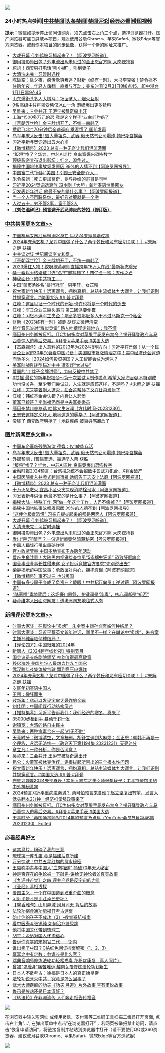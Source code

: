 ![](https://raw.githubusercontent.com/jsvpn/jsproxy/dev/64photo/fqnews-qr.jpg)

<div id="tt">
<h3>24小时热点禁闻|<a href="#%E4%B8%AD%E5%85%B1%E7%A6%81%E9%97%BB%E6%9B%B4%E5%A4%9A%E6%96%87%E7%AB%A0">中共禁闻</a>|<a href="#%E5%9B%BE%E7%89%87%E6%96%B0%E9%97%BB%E6%9B%B4%E5%A4%9A%E6%96%87%E7%AB%A0">头条禁闻</a>|<a href="#%E6%96%B0%E9%97%BB%E8%AF%84%E8%AE%BA%E6%9B%B4%E5%A4%9A%E6%96%87%E7%AB%A0">禁闻评论|<a href="#%E5%BF%85%E7%9C%8B%E7%BB%8F%E5%85%B8%E5%A5%BD%E6%96%87">经典必看</a>|<a href="https://fan1.xyz/3" target="_blank">带图视频</a></h3>
<div><b>提示：</b>微信如提示停止访问该网页，须先点击右上角三个点，选择浏览器打开。国产浏览器可能已屏蔽本项目，建议使用谷歌Chrome、苹果Safari、微软Edge等官方浏览器。或<a href="%E5%88%B6%E4%BD%9Cgit%E7%A6%81%E9%97%BB%E9%95%9C%E5%83%8F.md">制作本项目的同步镜像</a>，获得一个新的网址来推广。</div>
<ul>

<li><a href="/topimagenews/20240101/1981696.md">大戏开幕 传刘鹤被习抓起来了！【阿波罗网报道】</a></li>
<li><a href="/topimagenews/20240101/1981668.md">御用摄影师出包？外电流出从未见过的金正恩官方照 大肉疣抢镜</a></li>
<li><a href="/cnnews/20240101/1981670.md">尴尬！西安男打电话“叫小姐” ，叫到妻子</a></li>
<li><a href="/topimagenews/20240101/1981683.md">大清洗未完！习暂时遇挫</a></li>
<li><a href="/sohnews/20240101/1981678.md">陈破空：除夕夜，疯传耿爽叛逃？财新《终有一别》，大书李克强！禁令挡不住跨年夜，年轻人嗨翻。直播与互动：美东时间12月31日晚8点45、即中港台1月1日早9点45</a></li>
<li><a href="/cnnews/20240101/1981673.md">山东爆街头多人大械斗：场面骇人，烟火互射</a></li>
<li><a href="/baitai/20240101/1981896.md">9名高级中共将领受惩仅冰山一角 港媒爆出更多猛料</a></li>
<li><a href="/comments/20240101/1981736.md">吴祚来：三会并开 王沪宁被蔡奇逼出汗</a></li>
<li><a href="/cnnews/20240101/1981717.md">上海“1500多万元的房 竟是这个样子”业主们炸锅了</a></li>
<li><a href="/cbnews/20240101/1981799.md">〖兲朝浮世绘〗金三胖想开了，不统一南韩了</a></li>
<li><a href="/worldnews/20240101/1981810.md">悉尼飞北京70分钟后全速返航 乘客慌了 国航发声</a></li>
<li><a href="/topimagenews/20240101/1981858.md">乌军年末大反击! 毁大量坦克、武器 俄天然气公司爆炸 顿巴斯宫挨轰</a></li>
<li><a href="/ccpdope/20240101/1981836.md">习近平新年贺词透出五大心虚</a></li>
<li><a href="/topimagenews/20240101/1981778.md">【微博精粹】2023 总有一种无奈让我们泪流满面</a></li>
<li><a href="/topimagenews/20240101/1981818.md">“叛将”惨了？华为、中芯AI芯片 良率竟爆出恐怖数字</a></li>
<li><a href="/yule/20240101/1981676.md">顶级影帝宣布退出影坛：红火，潦倒过…</a></li>
<li><a href="/topimagenews/20240101/1981760.md">揭秘中国地铁事故频发原因 99%的人猜不到【阿波罗网报导】</a></li>
<li><a href="/cnnews/20240101/1981783.md">中国富二代“闹翻”美国！引国土安全部介入…</a></li>
<li><a href="/cnnews/20240101/1981812.md">朱令亲姐：死亡更加离奇，竟与孙维的哥哥是同学</a></li>
<li><a href="/baitai/20240101/1981918.md">习近平2024贺词透衰气 冯小刚「大胆」新年寄语惊呆网友</a></li>
<li><a href="/topimagenews/20240101/1981769.md">习发表新年讲话 他最不安的是什么事？【阿波罗网报道】</a></li>
<li><a href="/lifebaike/20240101/1981811.md">当一个人不再联系你，最好的对策就是一个字</a></li>
<li><a href="/lifebaike/20240101/1981843.md">人过五十，穷不管2事，富不管2人</a></li>
<li><b><a href="/comments/20200207/1272816.md" target="_blank">《刘伯温碑记》预言避开武汉肺炎的妙招（修订版）</a></b></li>
</ul>
</div>

<div class="catlist">
<h3><a href="/cbnews/" target="_blank">中共禁闻</a><span><a href="/cbnews/" target="_blank" rel="nofollow">更多文章>></a></span></h3>
<ul>
<li><a href="/cbnews/20240102/1981974.md" target="_blank">中国机车女网红车祸溺水身亡 年仅24岁家属曝过程</a></li>
<li><a href="/comments/20240101/1981901.md" target="_blank">2024年充满玄机？龙对中国做了什么？两个姓氏和龙有密切关联！｜ #未解之谜 扶摇</a></li>
<li><a href="/cbnews/20240101/1981808.md" target="_blank">中共谍对谍 世纪间谍李文和案&#8230;</a></li>
<li><a href="/cbnews/20240101/1981799.md" target="_blank">〖兲朝浮世绘〗金三胖想开了，不统一南韩了</a></li>
<li><a href="/cbnews/20240101/1981763.md" target="_blank">2023爆红人物！挖呀挖黄老师直播跨年“6万人在线”最新状态曝光</a></li>
<li><a href="/cbnews/20240101/1981762.md" target="_blank">猛一看以为结婚证书连“名字”都写错了！网仔细一瞧：天作之合</a></li>
<li><a href="/cbnews/20240101/1981729.md" target="_blank">神秘面纱下的中共特工&#8230;..</a></li>
<li><a href="/cbnews/20240101/1981728.md" target="_blank">中国“菜市场姓名”排行冠军：男宇轩、女芷晴</a></li>
<li><a href="/comments/20240101/1981726.md" target="_blank">祝大家新年快乐！远离谎言，拥抱真相。总结主流媒体九大谎言，让我们识别并揭穿谎言。#美国大选 #川普 #拜登</a></li>
<li><a href="/cbnews/20240101/1981702.md" target="_blank">江峰：这里见证一个时代的开始 也许也将是一个时代的逝去</a></li>
<li><a href="/cbnews/20240101/1981701.md" target="_blank">江峰：军工企业三巨头落马 第二团派要倒霉</a></li>
<li><a href="/cbnews/20240101/1981681.md" target="_blank">江峰：习很不满军工央企：那麽多钱那麽多人干不过马斯克一个私企</a></li>
<li><a href="/cbnews/20231231/1981604.md" target="_blank">财新《2023终有一别》被删 胡舒立微博清空</a></li>
<li><a href="/cbnews/20231231/1981502.md" target="_blank">跨年音乐派对“激似灵堂” 路人吐槽疑走错地方：我不懂</a></li>
<li><a href="/comments/20231231/1981475.md" target="_blank">缅因州州务卿被反打。ITC为何多次对苹果手表发布禁令？揭开拜登政府与马西莫惊人的幕后交易。#拜登 #苹果手表 #美国大选</a></li>
<li><a href="/comments/20231231/1981431.md" target="_blank">【杰森视角】出人意料的2023年为2024指明方向！习近平在示弱！从一个民营企业家的30年兴衰看中国兴衰！美国股市暴涨情理之中！美中经济还会背道而驰多久！2024如何投资美国？人工智能会成为泡沫？</a></li>
<li><a href="/cbnews/20231231/1981430.md" target="_blank">美军陆战队转型瞄准中共 遭质疑“太过头”</a></li>
<li><a href="/cbnews/20231231/1981429.md" target="_blank">爱国的“丁胖子金牌讲师”，为何反被中共禁了</a></li>
<li><a href="/comments/20231231/1981425.md" target="_blank">#扶摇 最甜的新年祝福😊～第一次尝试 #制作糕点  希望大家海涵😂不特别成功也没关系，至少我们尝试过，人生就是应该这样，不是吗？ #未解之谜 扶摇</a></li>
<li><a href="/cbnews/20231231/1981423.md" target="_blank">江峰：天天等着别人遭灾，红会这帮孙子又在甘肃发财了</a></li>
<li><a href="/cbnews/20231231/1981386.md" target="_blank">江峰：韩红基金会认错？内幕让人悲愤</a></li>
<li><a href="/cbnews/20231231/1981346.md" target="_blank">董军已接班？李尚福仍然是中央军委委员</a></li>
<li><a href="/comments/20231231/1981344.md" target="_blank">缅因州禁川普参选 哈佛又生波澜【方伟时间-20231230】</a></li>
<li><a href="/cbnews/20231231/1981338.md" target="_blank">王志安这样定义坏人 地地道道的辱华？【阿波罗网报道】</a></li>
<li><a href="/cbnews/20231231/1981319.md" target="_blank">没钱了 西安政府明抢了！地铁瘫痪 被百姓骂翻怂了</a></li>

</ul>
</div>
<div class="catlist">
<h3><a href="/topimagenews/" target="_blank">图片新闻</a><span><a href="/topimagenews/" target="_blank" rel="nofollow">更多文章>></a></span></h3>
<ul>
<li><a href="/topimagenews/20240102/1981973.md" target="_blank">中国车企面临残酷淘汰 德媒：仅1成能存活</a></li>
<li><a href="/topimagenews/20240101/1981858.md" target="_blank">乌军年末大反击! 毁大量坦克、武器 俄天然气公司爆炸 顿巴斯宫挨轰</a></li>
<li><a href="/topimagenews/20240101/1981819.md" target="_blank">外媒预测 川普输普选、赢选举人票 获胜</a></li>
<li><a href="/topimagenews/20240101/1981818.md" target="_blank">“叛将”惨了？华为、中芯AI芯片 良率竟爆出恐怖数字</a></li>
<li><a href="/topimagenews/20240101/1981817.md" target="_blank">金融时报2024预言：台湾换总统不会招致中国武力犯台、X将会破产</a></li>
<li><a href="/topimagenews/20240101/1981779.md" target="_blank">中国医院收入井喷式跨越遭揭 她怒告王志安上法庭【阿波罗网报道】</a></li>
<li><a href="/topimagenews/20240101/1981778.md" target="_blank">【微博精粹】2023 总有一种无奈让我们泪流满面</a></li>
<li><a href="/topimagenews/20240101/1981770.md" target="_blank">十万火急救火 宜昌小区火灾惊现消防栓没水【阿波罗网报道】</a></li>
<li><a href="/topimagenews/20240101/1981769.md" target="_blank">习发表新年讲话 他最不安的是什么事？【阿波罗网报道】</a></li>
<li><a href="/topimagenews/20240101/1981761.md" target="_blank">揭秘大陆一特殊工作 网&#8221;做一年这个工作，人还不疯掉？&#8221;【阿波罗网报道】</a></li>
<li><a href="/topimagenews/20240101/1981760.md" target="_blank">揭秘中国地铁事故频发原因 99%的人猜不到【阿波罗网报导】</a></li>
<li><a href="/topimagenews/20240101/1981749.md" target="_blank">“这使他极度恐慌” 习亲自提拔起来的都是两面人【阿波罗网报道】</a></li>
<li><a href="/topimagenews/20240101/1981696.md" target="_blank">大戏开幕 传刘鹤被习抓起来了！【阿波罗网报道】</a></li>
<li><a href="/topimagenews/20240101/1981683.md" target="_blank">大清洗未完！习暂时遇挫</a></li>
<li><a href="/topimagenews/20240101/1981668.md" target="_blank">御用摄影师出包？外电流出从未见过的金正恩官方照 大肉疣抢镜</a></li>
<li><a href="/topimagenews/20240101/1981606.md" target="_blank">发出“除习”暗号？一句话新闻竟然暗藏秘密【阿波罗网报道】</a></li>
<li><a href="/topimagenews/20231231/1981534.md" target="_blank">中国人民银行甩出重磅炸弹</a></li>
<li><a href="/topimagenews/20231231/1981522.md" target="_blank">官方收紧管束 中国多地宣布不办跨年活动</a></li>
<li><a href="/topimagenews/20231231/1981498.md" target="_blank">爱吃生鱼注意！大陆男内视镜检查惊见“5条蠕虫狂游” 恐致肝胆病变</a></li>
<li><a href="/topimagenews/20231231/1981497.md" target="_blank">国营事业董事长性侵未遂 女子投诉竟被官方要求“先别说出去”</a></li>
<li><a href="/topimagenews/20231231/1981496.md" target="_blank">柴静揭示的中国故事：勇敢面对内心，拥抱真相【阿波罗网报道】</a></li>
<li><a href="/topimagenews/20231231/1981451.md" target="_blank">【微博精粹】事不过三 也分哪国</a></li>
<li><a href="/topimagenews/20231231/1981402.md" target="_blank">中国有多少房子变成了负资产？傻眼！中共招行向员工逆讨薪【阿波罗网报道】</a></li>
<li><a href="/topimagenews/20231231/1981401.md" target="_blank">“陆家嘴”毒地背后：这场豪门恩怨，关键词是“涉毒”，核心词却是“知否”</a></li>
<li><a href="/topimagenews/20231231/1981400.md" target="_blank">疑孙维本人出面怼网友！遭澳洲网友地毯式人肉</a></li>

</ul>
</div>
<div class="catlist">
<h3><a href="/comments/" target="_blank">新闻评论</a><span><a href="/comments/" target="_blank" rel="nofollow">更多文章>></a></span></h3>
<ul>
<li><a href="/comments/20240102/1981957.md" target="_blank">时事大家谈：在舆论中“炙烤”，朱令案主嫌孙维面临何种结局？&#160;</a></li>
<li><a href="/comments/20240101/1981917.md" target="_blank">时事大家谈：习近平蔡英文新年讲话，哪里不一样？在舆论中“炙烤”，朱令案主嫌孙维面临何种结局？&#160;</a></li>
<li><a href="/comments/20240101/1981913.md" target="_blank">【泽论四方】中国艰难的2024年</a></li>
<li><a href="/comments/20240101/1981912.md" target="_blank">新唐人《2024跨年缤纷夜》特别节目</a></li>
<li><a href="/comments/20240101/1981910.md" target="_blank">国会议员亲临剧院颁奖 神韵值得最高敬意</a></li>
<li><a href="/comments/20240101/1981909.md" target="_blank">移居海外 美国年轻人最想去的九个国家</a></li>
<li><a href="/comments/20240101/1981908.md" target="_blank">武汉跨年夜集体放气球 飘到高压电爆炸</a></li>
<li><a href="/comments/20240101/1981901.md" target="_blank">2024年充满玄机？龙对中国做了什么？两个姓氏和龙有密切关联！｜ #未解之谜 扶摇</a></li>
<li><a href="/comments/20240101/1981820.md" target="_blank">岁尾年初寄语中国人</a></li>
<li><a href="/comments/20240101/1981791.md" target="_blank">王朔：像猪而生</a></li>
<li><a href="/comments/20240101/1981790.md" target="_blank">致新年：你可以发现宇宙大爆炸的余晖</a></li>
<li><a href="/comments/20240101/1981781.md" target="_blank">刘佳明：中国间谍行动结构简述</a></li>
<li><a href="/comments/20240101/1981780.md" target="_blank">【推特集萃】习近平告诉我们：我们经济的寒冬，真来了</a></li>
<li><a href="/comments/20240101/1981765.md" target="_blank">35000步枪到手 暴动千钧一发</a></li>
<li><a href="/comments/20240101/1981751.md" target="_blank">谢镇宽：台湾的路自由民主</a></li>
<li><a href="/comments/20240101/1981750.md" target="_blank">吴祚来：两种病毒合在一起“战无不胜”</a></li>
<li><a href="/comments/20240101/1981748.md" target="_blank">天亮时分：微博清空，文章被删，胡舒立遇到大麻烦；金正恩：朝韩不再是一个民族，永远无法统一（政论天下第1194集 20231231）天亮时分</a></li>
<li><a href="/comments/20240101/1981737.md" target="_blank">章立凡：一种分析，你是否同意？</a></li>
<li><a href="/comments/20240101/1981736.md" target="_blank">吴祚来：三会并开 王沪宁被蔡奇逼出汗</a></li>
<li><a href="/comments/20240101/1981735.md" target="_blank">昆仑：火箭军被休克治疗、连根拔起所带出的三个根本性问题</a></li>
<li><a href="/comments/20240101/1981726.md" target="_blank">祝大家新年快乐！远离谎言，拥抱真相。总结主流媒体九大谎言，让我们识别并揭穿谎言。#美国大选 #川普 #拜登</a></li>
<li><a href="/comments/20240101/1981705.md" target="_blank">完胜习龘龘2024央视春晚！欢乐大跨年之美女帅哥飙段子：老北京茶馆里的中外神秘嘉宾</a></li>
<li><a href="/comments/20231231/1981479.md" target="_blank">2024预言习近平重病进秦城？ 两可怕预言来自谁？赵立坚复出有望，发言人低头翻本2分钟！经济扫堂腿政策来了</a></li>
<li><a href="/comments/20231231/1981475.md" target="_blank">缅因州州务卿被反打。ITC为何多次对苹果手表发布禁令？揭开拜登政府与马西莫惊人的幕后交易。#拜登 #苹果手表 #美国大选</a></li>
<li><a href="/comments/20231231/1981474.md" target="_blank">天亮时分：英国通灵师对2024年的预言及点评（YouTube会员节目第46集 20231230） Edited</a></li>

</ul>
</div>

<div class="catlist">
<h3>必看经典好文</h3>
<ul>
<li><a href="/yule/20210123/1473216.md" target="_blank">这禁忌片，粉碎了我的三观</a></li>
<li><a href="/bannedvideo/20220418/1720873.md" target="_blank">琉球第一座孔庙 竟是福建后裔所建</a></li>
<li><a href="/ccpdope/20210708/1583079.md" target="_blank">万分惊骇！中共五星红旗的风水秘密</a></li>
<li><a href="/cbnews/20200730/1371580.md" target="_blank">王毅称中共与中国人“血肉相连” 捅破70年天大秘密</a></li>
<li><a href="/tculture/20120629/35483.md" target="_blank">神是否存在的争论被一下敲定-讲给无神论者的真实故事</a></li>
<li><a href="/bookonline/20131116/201053.md" target="_blank">《九评共产党》之四 评共产党是反宇宙的力量</a></li>
<li><a href="/tculture/20201113/1430493.md" target="_blank">《圣经》真相浅探</a></li>
<li><a href="/comments/20210802/1598599.md" target="_blank">爱国主义，一个在中国遭到双重歪曲的概念</a></li>
<li><a href="/comments/20220703/1753426.md" target="_blank">习近平是不是比江泽民更坏？</a></li>
<li><a href="/bannedvideo/20210301/1495768.md" target="_blank">【馨香雅句】山川异域 风月同天 背后的故事</a></li>
<li><a href="/tculture/20121025/73079.md" target="_blank">法轮功宿命通功能揭开考古谜案</a></li>
<li><a href="/comments/20230918/1935105.md" target="_blank">防止你的孩子不成功（3）&#8211;教育避坑指南</a></li>
<li><a href="/comments/20230423/1875655.md" target="_blank">看中医泰斗张锡纯 如何治疗糖尿病</a></li>
<li><a href="/bannedvideo/20220502/1727317.md" target="_blank">他将中国文化带到琉球二</a></li>
<li><a href="/comments/20180624/961987.md" target="_blank">胡平：永远对国人怀抱信心</a></li>
<li><a href="/lifebaike/20221107/1807601.md" target="_blank">告诉你真实的宋朝官二代——衙内</a></li>
<li><a href="/comments/20230715/1908335.md" target="_blank">谁出卖了中国？CIA红色间谍档案解密（1、2、3）</a></li>
<li><a href="/tculture/20200812/1378929.md" target="_blank">冥冥之中有定数：参谋长是什么官？</a></li>
<li><a href="/comments/20210907/1620306.md" target="_blank">瑞典音响师修炼法轮功轻松戒毒 花粉症康复（真人照片）</a></li>
<li><a href="/comments/20211125/1657403.md" target="_blank">曾被“鬼缠身”痛苦难诉 越南女孩修炼法轮功获新生</a></li>
<li><a href="/sohnews/20160609/543313.md" target="_blank">日本人不敢考古：徐福是日本人的真正始皇帝</a></li>
<li><a href="/comments/20210308/1500552.md" target="_blank">法轮功说天灭中共，究竟是怎么回事？</a></li>
<li><a href="/topimagenews/20181117/1032655.md" target="_blank">武术大师薛颠的功夫《功夫.寻道》片外故事 李有甫说故事</a></li>
<li><a href="/comments/20220814/1771410.md" target="_blank">鲁迅是族魂还是日本汉奸？</a></li>
<li><a href="/comments/20210509/1542786.md" target="_blank">《转法轮》在非洲流传 人们奔走相告传福音</a></li>

</ul>
</div>

![](https://raw.githubusercontent.com/jsvpn/jsproxy/dev/64photo/fqnews-qr.jpg)

在浏览器中输入短网址 或使用微信、支付宝等二维码工具扫描二维码打开页面, 点击右上角"...", 在弹出菜单中点击“在浏览器打开”； 若网页被举报禁止访问，请点击“恢复申请访问”，将链接复制并粘贴到浏览器中打开（请不要使用QQ或360浏览器，建议使用谷歌Chrome、苹果Safari、微软Edge等官方浏览器）

![](https://raw.githubusercontent.com/jsvpn/jsproxy/dev/64photo/wx.jpg)